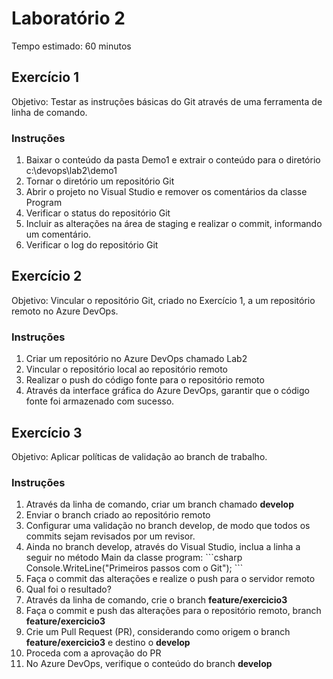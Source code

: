 # Laboratório 2

Tempo estimado: 60 minutos

## Exercício 1

Objetivo: Testar as instruções básicas do Git através de uma ferramenta de linha de comando.

### Instruções

<ol>
    <li> Baixar o conteúdo da pasta Demo1 e extrair o conteúdo para o diretório c:\devops\lab2\demo1
    <li> Tornar o diretório um repositório Git
    <li> Abrir o projeto no Visual Studio e remover os comentários da classe Program
    <li> Verificar o status do repositório Git
    <li> Incluir as alterações na área de staging e realizar o commit, informando um comentário.
    <li> Verificar o log do repositório Git
</ol>

## Exercício 2

Objetivo: Vincular o repositório Git, criado no Exercício 1, a um repositório remoto no Azure DevOps.

### Instruções

<ol>
    <li> Criar um repositório no Azure DevOps chamado Lab2
    <li> Vincular o repositório local ao repositório remoto
    <li> Realizar o push do código fonte para o repositório remoto
    <li> Através da interface gráfica do Azure DevOps, garantir que o código fonte foi armazenado com sucesso.
</ol>

## Exercício 3

Objetivo: Aplicar políticas de validação ao branch de trabalho.

### Instruções

<ol>
    <li> Através da linha de comando, criar um branch chamado <b>develop</b>
    <li> Enviar o branch criado ao repositório remoto
    <li> Configurar uma validação no branch develop, de modo que todos os commits sejam revisados por um revisor.
    <li> Ainda no branch develop, através do Visual Studio, inclua a linha a seguir no método Main da classe program:
         ```csharp
            Console.WriteLine("Primeiros passos com o Git");
         ```
    <li> Faça o commit das alterações e realize o push para o servidor remoto
    <li> Qual foi o resultado?
    <li> Através da linha de comando, crie o branch <b>feature/exercicio3</b>
    <li> Faça o commit e push das alterações para o repositório remoto, branch <b>feature/exercicio3</b>
    <li> Crie um Pull Request (PR), considerando como origem o branch <b>feature/exercicio3</b> e destino o <b>develop</b>
    <li> Proceda com a aprovação do PR
    <li> No Azure DevOps, verifique o conteúdo do branch <b>develop</b>
</ol>


